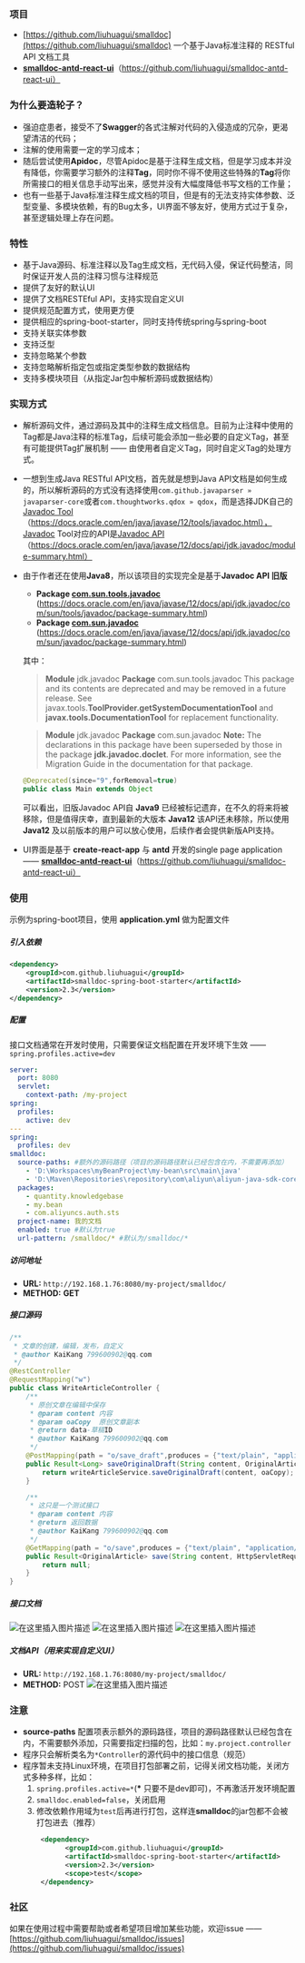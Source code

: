 ### 项目
- [https://github.com/liuhuagui/smalldoc](https://github.com/liuhuagui/smalldoc) 一个基于Java标准注释的 RESTful API 文档工具
-  [**smalldoc-antd-react-ui**](https://github.com/liuhuagui/smalldoc-antd-react-ui)（https://github.com/liuhuagui/smalldoc-antd-react-ui）
### 为什么要造轮子？
- 强迫症患者，接受不了**Swagger**的各式注解对代码的入侵造成的冗杂，更渴望清洁的代码；
- 注解的使用需要一定的学习成本；
- 随后尝试使用**Apidoc**，尽管Apidoc是基于注释生成文档，但是学习成本并没有降低，你需要学习额外的注释**Tag**，同时你不得不使用这些特殊的**Tag**将你所需接口的相关信息手动写出来，感觉并没有大幅度降低书写文档的工作量；
- 也有一些基于Java标准注释生成文档的项目，但是有的无法支持实体参数、泛型变量、多模块依赖，有的Bug太多，UI界面不够友好，使用方式过于复杂，甚至逻辑处理上存在问题。
### 特性
- 基于Java源码、标准注释以及Tag生成文档，无代码入侵，保证代码整洁，同时保证开发人员的注释习惯与注释规范
- 提供了友好的默认UI
- 提供了文档RESTEful API，支持实现自定义UI
- 提供规范配置方式，使用更方便
- 提供相应的spring-boot-starter，同时支持传统spring与spring-boot
- 支持关联实体参数
- 支持泛型
- 支持忽略某个参数
- 支持忽略解析指定包或指定类型参数的数据结构
- 支持多模块项目（从指定Jar包中解析源码或数据结构）
### 实现方式
- 解析源码文件，通过源码及其中的注释生成文档信息。目前为止注释中使用的Tag都是Java注释的标准Tag，后续可能会添加一些必要的自定义Tag，甚至有可能提供Tag扩展机制 —— 由使用者自定义Tag，同时自定义Tag的处理方式。
- 一想到生成Java RESTful API文档，首先就是想到Java API文档是如何生成的，所以解析源码的方式没有选择使用`com.github.javaparser » javaparser-core`或者`com.thoughtworks.qdox » qdox`，而是选择JDK自己的[Javadoc Tool](https://docs.oracle.com/en/java/javase/12/tools/javadoc.html) （https://docs.oracle.com/en/java/javase/12/tools/javadoc.html），Javadoc Tool对应的API是[Javadoc API](https://docs.oracle.com/en/java/javase/12/docs/api/jdk.javadoc/module-summary.html)（https://docs.oracle.com/en/java/javase/12/docs/api/jdk.javadoc/module-summary.html）
- 由于作者还在使用**Java8**，所以该项目的实现完全是基于**Javadoc API 旧版**
  - **Package [com.sun.tools.javadoc](https://docs.oracle.com/en/java/javase/12/docs/api/jdk.javadoc/com/sun/tools/javadoc/package-summary.html)**   (https://docs.oracle.com/en/java/javase/12/docs/api/jdk.javadoc/com/sun/tools/javadoc/package-summary.html)
  - **Package [com.sun.javadoc](https://docs.oracle.com/en/java/javase/12/docs/api/jdk.javadoc/com/sun/javadoc/package-summary.html)** (https://docs.oracle.com/en/java/javase/12/docs/api/jdk.javadoc/com/sun/javadoc/package-summary.html)

  其中：
  >**Module** jdk.javadoc
**Package** com.sun.tools.javadoc
This package and its contents are deprecated and may be removed in a future release. See javax.tools.**ToolProvider.getSystemDocumentationTool** and **javax.tools.DocumentationTool** for replacement functionality.
  
  >**Module** jdk.javadoc
**Package** com.sun.javadoc
**Note:** The declarations in this package have been superseded by those in the package **jdk.javadoc.doclet**. For more information, see the Migration Guide in the documentation for that package.
  ```java
  @Deprecated(since="9",forRemoval=true)
  public class Main extends Object
  ```
  可以看出，旧版Javadoc API自 **Java9** 已经被标记遗弃，在不久的将来将被移除，但是值得庆幸，直到最新的大版本 **Java12** 该API还未移除，所以使用 **Java12** 及以前版本的用户可以放心使用，后续作者会提供新版API支持。
 - UI界面是基于 **create-react-app** 与 **antd** 开发的single page application —— 
  [**smalldoc-antd-react-ui**](https://github.com/liuhuagui/smalldoc-antd-react-ui)（https://github.com/liuhuagui/smalldoc-antd-react-ui）
### 使用
示例为spring-boot项目，使用 **application.yml** 做为配置文件
##### 引入依赖
```xml
<dependency>
    <groupId>com.github.liuhuagui</groupId>
    <artifactId>smalldoc-spring-boot-starter</artifactId>
    <version>2.3</version>
</dependency>
```
##### 配置
接口文档通常在开发时使用，只需要保证文档配置在开发环境下生效 —— `spring.profiles.active=dev`
```yml
server: 
  port: 8080
  servlet:
    context-path: /my-project
spring: 
  profiles:
    active: dev
---
spring:
  profiles: dev
smalldoc:
  source-paths: #额外的源码路径（项目的源码路径默认已经包含在内，不需要再添加）
    - 'D:\Workspaces\myBeanProject\my-bean\src\main\java'
    - 'D:\Maven\Repositories\repository\com\aliyun\aliyun-java-sdk-core\3.5.0'
  packages:
    - quantity.knowledgebase
    - my.bean
    - com.aliyuncs.auth.sts
  project-name: 我的文档
  enabled: true #默认为true
  url-pattern: /smalldoc/* #默认为/smalldoc/*
```
##### 访问地址
- **URL:** `http://192.168.1.76:8080/my-project/smalldoc/` 
- **METHOD:** **GET**
##### 接口源码
```java
/**
 * 文章的创建，编辑，发布，自定义
 * @author KaiKang 799600902@qq.com
 */
@RestController
@RequestMapping("w")
public class WriteArticleController {
    /**
     * 原创文章在编辑中保存
     * @param content 内容
     * @param oaCopy  原创文章副本
     * @return data-草稿ID
     * @author KaiKang 799600902@qq.com
     */
    @PostMapping(path = "o/save_draft",produces = {"text/plain", "application/json;charset=UTF-8"},consumes = "application/x-www-form-urlencoded")
    public Result<Long> saveOriginalDraft(String content, OriginalArticleCopy oaCopy, HttpServletRequest request) {
        return writeArticleService.saveOriginalDraft(content, oaCopy);
    }

    /**
     * 这只是一个测试接口
     * @param content 内容
     * @return 返回数据
     * @author KaiKang 799600902@qq.com
     */
    @GetMapping(path = "o/save",produces = {"text/plain", "application/json;charset=UTF-8"})
    public Result<OriginalArticle> save(String content, HttpServletRequest request) {
        return null;
    }
}
```
##### 接口文档
![在这里插入图片描述](https://img-blog.csdnimg.cn/20191016163729604.png?x-oss-process=image/watermark,type_ZmFuZ3poZW5naGVpdGk,shadow_10,text_aHR0cHM6Ly9ibG9nLmNzZG4ubmV0L3FxXzMyMzMxMDcz,size_16,color_FFFFFF,t_70)
![在这里插入图片描述](https://img-blog.csdnimg.cn/2019101616375367.png?x-oss-process=image/watermark,type_ZmFuZ3poZW5naGVpdGk,shadow_10,text_aHR0cHM6Ly9ibG9nLmNzZG4ubmV0L3FxXzMyMzMxMDcz,size_16,color_FFFFFF,t_70)
![在这里插入图片描述](https://img-blog.csdnimg.cn/20191016163816357.png?x-oss-process=image/watermark,type_ZmFuZ3poZW5naGVpdGk,shadow_10,text_aHR0cHM6Ly9ibG9nLmNzZG4ubmV0L3FxXzMyMzMxMDcz,size_16,color_FFFFFF,t_70)
##### 文档API（用来实现自定义UI）
- **URL:** `http://192.168.1.76:8080/my-project/smalldoc/` 
- **METHOD:** POST
![在这里插入图片描述](https://img-blog.csdnimg.cn/20191016155016143.png?x-oss-process=image/watermark,type_ZmFuZ3poZW5naGVpdGk,shadow_10,text_aHR0cHM6Ly9ibG9nLmNzZG4ubmV0L3FxXzMyMzMxMDcz,size_16,color_FFFFFF,t_70)
### 注意
- **source-paths** 配置项表示额外的源码路径，项目的源码路径默认已经包含在内，不需要额外添加，只需要指定扫描的包，比如：`my.project.controller`
- 程序只会解析类名为`*Controller`的源代码中的接口信息（规范）
- 程序暂未支持Linux环境，在项目打包部署之前，记得关闭文档功能，关闭方式多种多样，比如：
  1. `spring.profiles.active=*`(**\*** 只要不是dev即可)，不再激活开发环境配置
  2. `smalldoc.enabled=false`，关闭启用
  3. 修改依赖作用域为`test`后再进行打包，这样连**smalldoc**的jar包都不会被打包进去（推荐）
     ```xml
      <dependency>
			<groupId>com.github.liuhuagui</groupId>
			<artifactId>smalldoc-spring-boot-starter</artifactId>
			<version>2.3</version>
			<scope>test</scope>
      </dependency>
       ```
### 社区
如果在使用过程中需要帮助或者希望项目增加某些功能，欢迎issue —— [https://github.com/liuhuagui/smalldoc/issues](https://github.com/liuhuagui/smalldoc/issues)